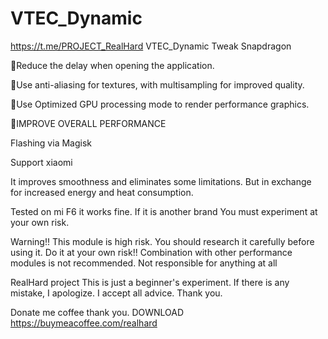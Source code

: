 # VTEC_Dynamic
https://t.me/PROJECT_RealHard
VTEC_Dynamic Tweak Snapdragon 

🔸Reduce the delay when opening the application.

🔸Use anti-aliasing for textures, with multisampling for improved quality.

🔸Use Optimized GPU processing mode to render performance graphics.

🔸IMPROVE OVERALL PERFORMANCE



Flashing via Magisk



Support xiaomi

It improves smoothness and eliminates some limitations.  But in exchange for increased energy and heat consumption.


Tested on mi F6 it works fine.  If it is another brand  You must experiment at your own risk.


Warning!! This module is high risk. You should research it carefully before using it. Do it at your own risk!!  Combination with other performance modules is not recommended.  Not responsible for anything at all

RealHard project This is just a beginner's experiment. If there is any mistake, I apologize. I accept all advice. Thank you.

Donate me coffee thank you.
DOWNLOAD
https://buymeacoffee.com/realhard
